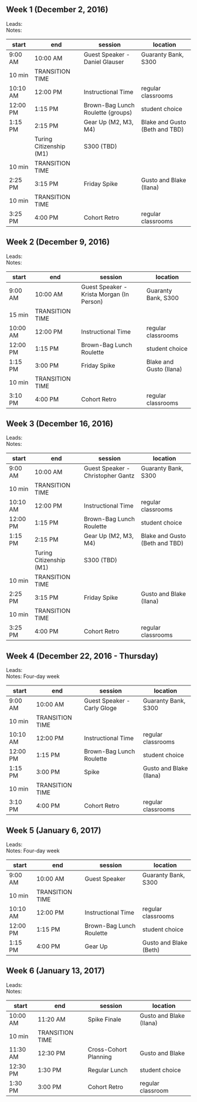 ## Week 1 (December 2, 2016)
Leads:  
Notes:  

start | end | session | location
------------- | -------- | -------- | ---
9:00 AM | 10:00 AM | Guest Speaker - Daniel Glauser | Guaranty Bank, S300
 | 10 min | TRANSITION TIME |
10:10 AM | 12:00 PM | Instructional Time | regular classrooms
12:00 PM | 1:15 PM | Brown-Bag Lunch Roulette (groups)| student choice  
1:15 PM | 2:15 PM | Gear Up (M2, M3, M4) | Blake and Gusto (Beth and TBD)
 | | Turing Citizenship (M1) | S300 (TBD)
 | 10 min | TRANSITION TIME |
2:25 PM | 3:15 PM | Friday Spike | Gusto and Blake (Ilana)
 | 10 min | TRANSITION TIME |
3:25 PM | 4:00 PM | Cohort Retro | regular classrooms

## Week 2 (December 9, 2016)
Leads:  
Notes:  

start | end | session | location
-------------|--------|--------|---
9:00 AM | 10:00 AM | Guest Speaker - Krista Morgan (In Person) | Guaranty Bank, S300
 | 15 min | TRANSITION TIME |
10:00 AM | 12:00 PM | Instructional Time | regular classrooms
12:00 PM | 1:15 PM | Brown-Bag Lunch Roulette | student choice
1:15 PM | 3:00 PM | Friday Spike | Blake and Gusto (Ilana)
 | 10 min | TRANSITION TIME |
3:10 PM | 4:00 PM | Cohort Retro | regular classrooms


## Week 3 (December 16, 2016)
Leads:  
Notes:  

start | end | session | location
-------------|--------|--------|---
9:00 AM | 10:00 AM | Guest Speaker - Christopher Gantz | Guaranty Bank, S300
 | 10 min | TRANSITION TIME |
10:10 AM | 12:00 PM | Instructional Time | regular classrooms
12:00 PM | 1:15 PM | Brown-Bag Lunch Roulette | student choice
1:15 PM | 2:15 PM | Gear Up (M2, M3, M4) | Blake and Gusto (Beth and TBD)
 | | Turing Citizenship (M1) | S300 (TBD)
 | 10 min | TRANSITION TIME |
2:25 PM | 3:15 PM | Friday Spike | Gusto and Blake (Ilana)
 | 10 min | TRANSITION TIME |
3:25 PM | 4:00 PM | Cohort Retro | regular classrooms


## Week 4 (December 22, 2016 - Thursday)
Leads:  
Notes: Four-day week  

start | end | session | location
-------------|--------|--------|---
9:00 AM | 10:00 AM | Guest Speaker - Carly Gloge | Guaranty Bank, S300
 | 10 min | TRANSITION TIME |
10:10 AM | 12:00 PM | Instructional Time | regular classrooms
12:00 PM | 1:15 PM | Brown-Bag Lunch Roulette | student choice
1:15 PM | 3:00 PM | Spike | Gusto and Blake (Ilana)
 | 10 min | TRANSITION TIME |
3:10 PM | 4:00 PM | Cohort Retro | regular classrooms


## Week 5 (January 6, 2017)
Leads:  
Notes: Four-day week  

start | end | session | location
-------------|--------|--------|---
9:00 AM | 10:00 AM | Guest Speaker | Guaranty Bank, S300
 | 10 min | TRANSITION TIME |
10:10 AM | 12:00 PM | Instructional Time | regular classrooms
12:00 PM | 1:15 PM | Brown-Bag Lunch Roulette | student choice
1:15 PM | 4:00 PM | Gear Up | Gusto and Blake (Beth)


## Week 6 (January 13, 2017)
Leads:  
Notes:  

start | end | session | location
-------------|--------|--------|---
10:00 AM | 11:20 AM | Spike Finale | Gusto and Blake (Ilana)
 | 10 min | TRANSITION TIME |
11:30 AM | 12:30 PM | Cross-Cohort Planning | Gusto and Blake
12:30 PM | 1:30 PM | Regular Lunch | student choice
1:30 PM | 3:00 PM | Cohort Retro | regular classroom

